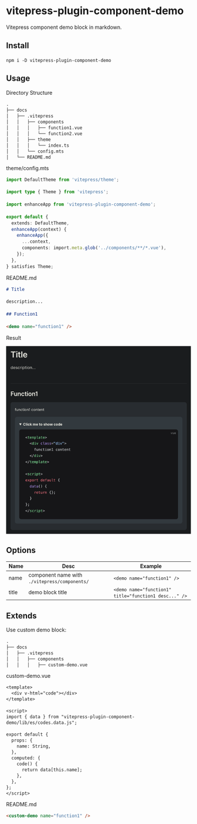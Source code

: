 # vitepress-plugin-component-demo

Vitepress component demo block in markdown.

## Install

`npm i -D vitepress-plugin-component-demo`

## Usage

Directory Structure

```
.
├── docs
│   ├── .vitepress
│   │   ├── components
│   │   │   ├── function1.vue
│   │   │   └── function2.vue
│   │   ├── theme
│   │   │   └── index.ts
│   │   └── config.mts
│   └── README.md
```

theme/config.mts

```ts
import DefaultTheme from 'vitepress/theme';

import type { Theme } from 'vitepress';

import enhanceApp from 'vitepress-plugin-component-demo';

export default {
  extends: DefaultTheme,
  enhanceApp(context) {
    enhanceApp({
      ...context,
      components: import.meta.glob('../components/**/*.vue'),
    });
  },
} satisfies Theme;
```

README.md

```md
# Title

description...

## Function1

<demo name="function1" />
```

Result

![Result](./result.png)

## Options

| Name  | Desc                                          | Example                                               |
| ----- |-----------------------------------------------| ----------------------------------------------------- |
| name  | component name with `./vitepress/components/` | `<demo name="function1" />`                           |
| title | demo block title                              | `<demo name="function1" title="function1 desc..." />` |

## Extends

Use custom demo block:

```
.
├── docs
│   ├── .vitepress
│   │   ├── components
│   │   │   ├── custom-demo.vue
```

custom-demo.vue

```vue
<template>
  <div v-html="code"></div>
</template>

<script>
import { data } from "vitepress-plugin-component-demo/lib/es/codes.data.js";

export default {
  props: {
    name: String,
  },
  computed: {
    code() {
      return data[this.name];
    },
  },
};
</script>
```

README.md

```md
<custom-demo name="function1" />
```
